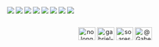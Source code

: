 ![](https://img.shields.io/badge/OS-Arch%20Linux-informational?style=flat&logo=archlinux&logoColor=white&color=6aa6f8)
![](https://img.shields.io/badge/Editor-Neovim-informational?style=flat&logo=neovim&logoColor=white&color=6aa6f8)
![](https://img.shields.io/badge/Code-Go-informational?style=flat&logo=go&logoColor=white&color=6aa6f8)
![](https://img.shields.io/badge/Code-Python-informational?style=flat&logo=python&logoColor=white&color=6aa6f8)
![](https://img.shields.io/badge/Code-Typescript-informational?style=flat&logo=typescript&logoColor=white&color=6aa6f8)
![](https://img.shields.io/badge/Code-React-informational?style=flat&logo=react&logoColor=white&color=6aa6f8)
![](https://img.shields.io/badge/Tools-Docker-informational?style=flat&logo=docker&logoColor=white&color=6aa6f8)
![](https://img.shields.io/badge/Tools-AWS-informational?style=flat&logo=aws&logoColor=white&color=6aa6f8)

##
<div align=center>
<a href="https://twitter.com/nolongergabe" target="blank"><img align="center" src="https://raw.githubusercontent.com/rahuldkjain/github-profile-readme-generator/master/src/images/icons/Social/twitter.svg" alt="nolongergabe" height="30" width="40" /></a>
<a href="https://linkedin.com/in/gabriel-soares-a27998101" target="blank"><img align="center" src="https://raw.githubusercontent.com/rahuldkjain/github-profile-readme-generator/master/src/images/icons/Social/linked-in-alt.svg" alt="gabriel-soares-a27998101" height="30" width="40" /></a>
<a href="https://instagram.com/soaresgabe" target="blank"><img align="center" src="https://raw.githubusercontent.com/rahuldkjain/github-profile-readme-generator/master/src/images/icons/Social/instagram.svg" alt="soaresgabe" height="30" width="40" /></a>
<a href="https://www.youtube.com/@soaresgabe" target="blank"><img align="center" src="https://raw.githubusercontent.com/rahuldkjain/github-profile-readme-generator/master/src/images/icons/Social/youtube.svg" alt="@Gabe" height="30" width="40" /></a>
</div>
